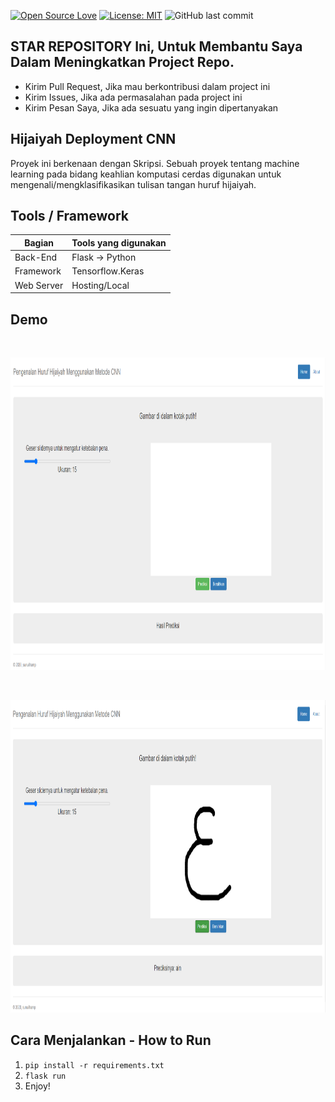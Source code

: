[![Open Source Love](https://badges.frapsoft.com/os/v1/open-source.svg?style=flat)](https://github.com/ellerbrock/open-source-badges/)
[![License: MIT](https://img.shields.io/badge/License-MIT-green.svg)](https://opensource.org/licenses/MIT)
![GitHub last commit](https://img.shields.io/github/last-commit/sunuilhamp/Hijaiyah-Deployment-CNN)

## STAR REPOSITORY Ini, Untuk Membantu Saya Dalam Meningkatkan Project Repo.
- Kirim Pull Request, Jika mau berkontribusi dalam project ini
- Kirim Issues, Jika ada permasalahan pada project ini
- Kirim Pesan Saya, Jika ada sesuatu yang ingin dipertanyakan

## Hijaiyah Deployment CNN
Proyek ini berkenaan dengan Skripsi. Sebuah proyek tentang machine learning pada bidang keahlian komputasi cerdas digunakan untuk mengenali/mengklasifikasikan tulisan tangan huruf hijaiyah.

## Tools / Framework
| Bagian | Tools yang digunakan |
| --- | --- |
| Back-End | Flask -> Python |
| Framework | Tensorflow.Keras |
| Web Server | Hosting/Local |

## Demo

<br>
<p align="center">
        <img src="/images/demo1.png" width="1280" height="500">
</p>

<br>
<p align="center">
        <img src="/images/demo2.png" width="1280" height="500">
</p>


## Cara Menjalankan - How to Run
1. ```pip install -r requirements.txt```
2. ```flask run```
3. Enjoy!